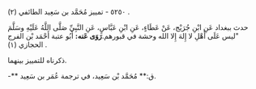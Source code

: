 ٥٢٥٠ - تمييز مُحَمَّد بن سَعِيد الطائفي (٢) .

حدث ببغداد عَنِ ابْنِ جُرَيْج، عَنْ عَطَاءٍ، عَنِ ابْنِ عَبَّاسٍ، عَنِ النَّبِيِّ صَلَّى اللَّهُ عَلَيْهِ وسَلَّمَ "ليس عَلَى أَهْلِ لا إِلهَ إِلا الله وحشة في قبورهم.**رَوَى عَنه:** أَبُو عتبة أَحْمَد بْن الفرج الحجازي (١) .

ذكرناه للتمييز بينهما.

-** ق:** مُحَمَّد بْن سَعِيد، في ترجمة عُمَر بن سَعِيد.